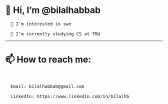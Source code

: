 <h1>👋 Hi, I’m @bilalhabbab</h1>
<pre>
  👀 I’m interested in swe<br>
  🌱 I’m currently studying CS at TMU
</pre>
<hr>
<h1>📫 How to reach me:</h1><br>
<pre>
  Email: bilalhabbab@gmail.com<br>
  LinkedIn: https://www.linkedin.com/in/bilalhb<br>
</pre>
<!---
bilalhabbab/bilalhabbab is a ✨ special ✨ repository because its `README.md` (this file) appears on your GitHub profile.
You can click the Preview link to take a look at your changes.
--->
